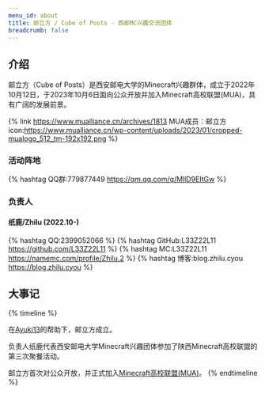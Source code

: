 ```yaml
---
menu_id: about
title: 邮立方 / Cube of Posts - 西邮MC兴趣交流团体
breadcrumb: false
---
```


## 介绍

邮立方（Cube of Posts）是西安邮电大学的Minecraft兴趣群体，成立于2022年10月12日，于2023年10月6日面向公众开放并加入Minecraft高校联盟(MUA)，具有广阔的发展前景。

{% link https://www.mualliance.cn/archives/1813 MUA成员：邮立方 icon:https://www.mualliance.cn/wp-content/uploads/2023/01/cropped-mualogo_512_tm-192x192.png %}

### 活动阵地
{% hashtag QQ群:779877449 https://qm.qq.com/q/MllD9EItGw %}

### 负责人
#### 纸鹿/Zhilu (2022.10-)
{% hashtag QQ:2399052066 %}
{% hashtag GitHub:L33Z22L11 https://github.com/L33Z22L11 %}
{% hashtag MC:L33Z22L11 https://namemc.com/profile/Zhilu.2 %}
{% hashtag 博客:blog.zhilu.cyou https://blog.zhilu.cyou %}

## 大事记
{% timeline %}
<!-- node 2022年10月12日 -->
在[Ayuki13](https://jiahuann.thisis.host)的帮助下，邮立方成立。
<!-- node 2023年10月6日 -->
负责人纸鹿代表西安邮电大学Minecraft兴趣团体参加了陕西Minecraft高校联盟的第三次聚餐活动。
<!-- node 2023年10月6日 -->
邮立方首次对公众开放，并正式加入[Minecraft高校联盟(MUA)](https://www.mualliance.cn/)。
{% endtimeline %}
